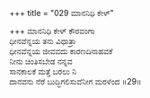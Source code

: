 +++
title = "029 ಮಾನನಿಧಿ ಕೇಳ್"

+++
ಮಾನನಿಧಿ ಕೇಳ್ ಕೌರವಂಗಾ  
ಧೀನವೆನ್ನಯ ತನು ವಿಧಾತ್ರಾ  
ಧೀನವೆನ್ನಯ ಜೀವವದು ಕಾರಣದಿನಾಹವಕೆ  
ನೀನು ಚಿಂತಿಸಬೇಡ ನನ್ನವ  
ಸಾನಕಾಲಕೆ ಮತ್ತೆ ಬರಲು ನಿ  
ದಾನವನು ನೆರೆ ಬುದ್ಧಿಗಲಿಸುವೆನೀಗ ಮರಳೆಂದ     ॥29॥